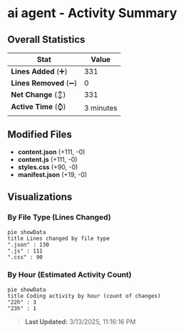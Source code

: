 # ai agent - Activity Summary 

## Overall Statistics

| Stat                   | Value                                                             |
| ---------------------- | ----------------------------------------------------------------- |
| **Lines Added** (➕)   | 331                                          |
| **Lines Removed** (➖) | 0                                        |
| **Net Change** (↕)    | 331                |
| **Active Time** (⌚)   | 3 minutes |


## Modified Files
- **content.json** (+111, -0)
- **content.js** (+111, -0)
- **styles.css** (+90, -0)
- **manifest.json** (+19, -0)

## Visualizations

### By File Type (Lines Changed)

```mermaid
pie showData
title Lines changed by file type
".json" : 130
".js" : 111
".css" : 90
```

### By Hour (Estimated Activity Count)

```mermaid
pie showData
title Coding activity by hour (count of changes)
"22h" : 3
"23h" : 1
```


> **Last Updated:** 3/13/2025, 11:16:16 PM